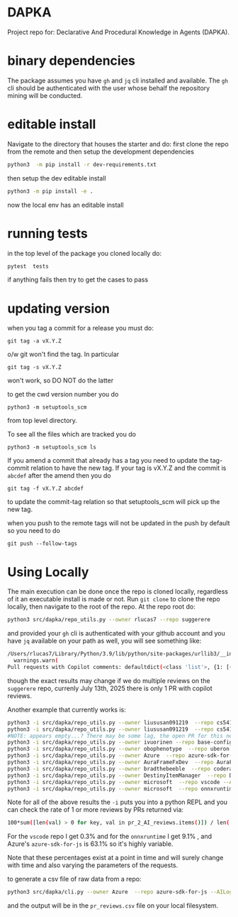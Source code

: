 # DAPKA

Project repo for: Declarative And Procedural Knowledge in Agents (DAPKA).

# binary dependencies

The package assumes you have `gh` and `jq` cli installed and available.
The `gh` cli should be authenticated with the user whose behalf the
repository mining will be conducted.

# editable install

Navigate to the directory that houses the starter and do:
first clone the repo from the remote and then
setup the development dependencies
```bash
python3  -m pip install -r dev-requirements.txt
```

then setup the dev editable install
```bash
python3 -m pip install -e .
```

now the local env has an editable install

# running tests

in the top level of the package you cloned locally do:
```bash
pytest  tests
```

if anything fails then try to get the cases to pass

# updating version
when you tag a commit for a release you must do:


```
git tag -a vX.Y.Z
```
o/w git won't find the tag.
In particular

```
git tag -s vX.Y.Z
```

won't work, so DO NOT do the latter

to get the cwd version number you do
```
python3 -m setuptools_scm
```

from top level directory.

To see all the files which are tracked you do
```
python3 -m setuptools_scm ls
```

If you amend a commit that already has a tag you need to update the
tag-commit relation to have the new tag. If your tag is vX.Y.Z and
the commit is `abcdef` after the amend then you do
```
git tag -f vX.Y.Z abcdef
```
to update the commit-tag relation so that setuptools_scm will pick up the
new tag.

when you push to the remote tags will not be updated in the push by default
so you need to do
```
git push --follow-tags
```

# Using Locally

The main execution can be done once the repo is cloned locally, regardless of it an executable install is made or not.
Run `git clone` to clone the repo locally, then navigate to the root of the repo. At the repo root do:

```bash
python3 src/dapka/repo_utils.py --owner rlucas7 --repo suggerere
```
and provided your `gh` cli is authenticated with your github account and you have `jq` available on your path as well,
you will see something like:

```bash
/Users/rlucas7/Library/Python/3.9/lib/python/site-packages/urllib3/__init__.py:35: NotOpenSSLWarning: urllib3 v2 only supports OpenSSL 1.1.1+, currently the 'ssl' module is compiled with 'LibreSSL 2.8.3'. See: https://github.com/urllib3/urllib3/issues/3020
  warnings.warn(
Pull requests with Copilot comments: defaultdict(<class 'list'>, {1: [{'id': 'PRR_kwDOOAMMVM6w7Mt_', 'author': {'login': 'copilot-pull-request-reviewer'}, 'authorAssociation': 'NONE', 'body': '## Pull Request Overview\n\nThis PR introduces a simple multiply function along with corresponding tests to validate its behavior.\n- Added a multiply function in src/collections2/multiply.py.\n- Introduced pytest-based tests using parameterization in tests/test_multiply.py.\n\n### Reviewed Changes\n\nCopilot reviewed 2 out of 2 changed files in this pull request and generated 1 comment.\n\n| File                           | Description                                  |\n| ------------------------------ | -------------------------------------------- |\n| tests/test_multiply.py         | Adds tests for the multiply function using pytest parameterization. |\n| src/collections2/multiply.py   | Implements a basic multiply function.        |\n\n\n\n', 'submittedAt': '2025-06-28T01:45:15Z', 'includesCreatedEdit': False, 'reactionGroups': [], 'state': 'COMMENTED', 'commit': {'oid': '9f81d5464baaa509e38b7b1897ad7758ca6a6a9a'}}]})
```

though the exact results may change if we do multiple reviews on the `suggerere` repo, currenly July 13th, 2025 there is only 1 PR with copilot reviews.


Another example that currently works is:

```bash
python3 -i src/dapka/repo_utils.py --owner liususan091219  --repo cs541 --AILogin coderabbitai
python3 -i src/dapka/repo_utils.py --owner liususan091219  --repo cs541 --AILogin copilot-pull-request-reviewer
#NOTE: appears empty...? There may be some lag, the open PR for this next one is < 2hrs old and does not appear yet...
python3 -i src/dapka/repo_utils.py --owner ivuorinen --repo base-configs-stylelint --AILogin coderabbitai
python3 -i src/dapka/repo_utils.py --owner obophenotype  --repo uberon --AILogin copilot-pull-request-reviewer # in REPL check `pr_2_AI_reviews[3580]`
python3 -i src/dapka/repo_utils.py --owner Azure  --repo azure-sdk-for-js --AILogin copilot-pull-request-reviewer --limit 1000
python3 -i src/dapka/repo_utils.py --owner AuraFrameFxDev  --repo AuraFrameFX-Alpha --AILogin coderabbitai
python3 -i src/dapka/repo_utils.py --owner bradthebeeble  --repo coderabbitai-mcp --AILogin coderabbitai
python3 -i src/dapka/repo_utils.py --owner DestinyItemManager  --repo DIM --AILogin copilot-pull-request-reviewer
python3 -i src/dapka/repo_utils.py --owner microsoft  --repo vscode --AILogin copilot-pull-request-reviewer --limit 1000
python3 -i src/dapka/repo_utils.py --owner microsoft  --repo onnxruntime --AILogin copilot-pull-request-reviewer --limit 1000
```

Note for all of the above results the `-i` puts you into a python REPL and you can check the rate of 1 or more reviews
by PRs returned via:

```bash
100*sum([len(val) > 0 for key, val in pr_2_AI_reviews.items()]) / len( pr_2_AI_reviews)
```

For the `vscode` repo I get 0.3% and for the `onnxruntime` I get 9.1% , and Azure's `azure-sdk-for-js` is 63.1%
so it's highly variable.

Note that these percentages exist at a point in time and will surely change with time and also varying the parameters
of the requests.

to generate a csv file of raw data from a repo:

```bash
python3 src/dapka/cli.py --owner Azure  --repo azure-sdk-for-js --AILogin copilot-pull-request-reviewer --limit 1000
```
and the output will be in the `pr_reviews.csv` file on your local filesystem.